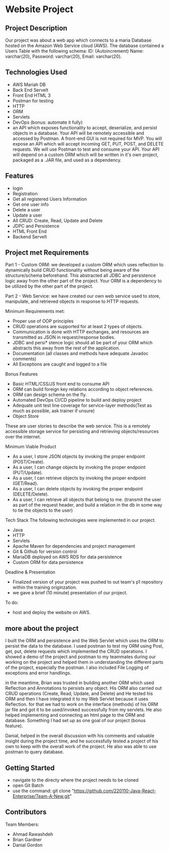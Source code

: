 # Website Project

## Project Description

Our project was about a web app which connects to a maria Database hosted on the Amazon Web Service cloud (AWS). 
The database contained a Users Table with the following schema:
ID: (Autoincrement)
Name: varchar(20),
Password: varchar(20),
Email: varchar(20).

## Technologies Used

* AWS Mariah DB 
* Back End Servelt 
* Front End HTML 3 
* Postman for testing
* HTTP
* ORM
* Servlets
* DevOps (bonus: automate it fully)
* an API which exposes functionality to accept, deserialize, and persist objects in a database. Your API will be remotely accessible and accessed by Postman. A front-end GUI is not required for MVP. You will expose an API which will accept incoming GET, PUT, POST, and DELETE requests. We will use Postman to test and consume your API. Your API will depend on a custom ORM which will be written in it's own project, packaged as a .JAR file, and used as a dependency.


## Features

* login
* Registration
* Get all registered Users Information
* Get one user info
* Delete a user
* Update a user
* All CRUD: Create, Read, Update and Delete
* JDPC and Persistence
* HTML Front End
* Backend Servelt 

## Project met Requirements

Part 1 - Custom ORM:
we developed a custom ORM which uses reflection to dynamically build CRUD functionality without being aware of the structure/schema beforehand. This abstracted all JDBC and persistence logic away from the other part of the project. Your ORM is a dependency to be utilized by the other part of the project.

Part 2 - Web Service:
we have created our own web service used to store, manipulate, and retrieved objects in response to HTTP requests. 

Minimum Requirements met:
* Proper use of OOP principles
* CRUD operations are supported for at least 2 types of objects.
* Communication is done with HTTP exchanges, and resources are transmitted as JSON in request/response bodies.
* JDBC and persi* stence logic should all be part of your ORM which abstracts this away from the rest of the application.
* Documentation (all classes and methods have adequate Javadoc comments)
* All Exceptions are caught and logged to a file
 
 Bonus Features
* Basic HTML/CSS/JS front end to consume API
* ORM can build foreign key relations according to object references.
* ORM can design schema on the fly.
* Automated DevOps CI/CD pipeline to build and deploy project
* Adequate unit test line coverage for service-layer methods(Test as much as possible, ask trainer if unsure)
* Object Store

These are user stories to describe the web service. This is a remotely accessible storage service for persisting and retrieving objects/resources over the internet.

Minimum Viable Product
* As a user, I store JSON objects by invoking the proper endpoint (POST/Create).
* As a user, I can change objects by invoking the proper endpoint (PUT/Update).
* As a user, I can retrieve objects by invoking the proper endpoint (GET/Read).
* As a user, I can delete objects by invoking the proper endpoint (DELETE/Delete).
* As a user, I can retrieve all objects that belong to me. (transmit the user as part of the request header, and build a relation in the db in some way to tie the objects to the user)


Tech Stack
The following technologies were implemented in our project.

* Java 
* HTTP
* Servlets
* Apache Maven for dependencies and project management
* Git & Github for version control
* MariaDB deployed on AWS RDS for data persistence
* Custom ORM for data persistence

Deadline & Presentation
* Finalized version of your project was pushed to out team's p1 repository within the training originzation.
* we gave a brief (10 minute) presentation of our project. 

To do:
* host and deploy the website on AWS. 


## more about the project
I built the ORM and persistence and the Web Servlet which uses the ORM to persist the data to the database. 
I used postman to test my ORM using Post, get, put, delete requests which implemented the CRUD operations. 
I showed a demo of the project and postman to my teammates during our working on the project and helped them in understanding the different parts of the project, especially the postman. 
I also included File Logging of exceptions and error handlings. 

in the meantime, Brian was trusted in building another ORM which used Reflection and Annotations to persists any object. 
His ORM also carried out CRUD operations (Create, Read, Update, and Delete) and He tested his ORM and then I have integrated it to my Web Servlet because it uses Reflection. 
for that we had to work on the interface (methods) of his ORM jar file and got it to be used/invoked successfully from my servlets. 
He also helped implementing and connecting an html page to the ORM and database. Something I had set up as one goal of our project (bonus feature). 

Danial, helped in the overall discussion with his comments and valuable insight during the project time, and he successfully tested a project of his own to keep with the overall work of the project. He also was able to use postman to query database.  



## Getting Started
   
* navigate to the directy where the project needs to be cloned
* open Git Batch
* use the command: git clone "https://github.com/220110-Java-React-Enterprise/Team-A-New.git"


## Contributors

Team Members: 
  * Ahmad Rawashdeh
  * Brian Gardner 
  * Danial Gordon
  

